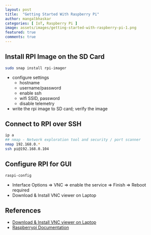 ```yaml
---
layout: post
title:  "Getting Started With Raspberry Pi"
author: mangalbhaskar
categories: [ IoT, Raspberry Pi ]
image: assets/images/getting-started-with-raspberry-pi-1.png
featured: true
comments: true
---
```



## Install RPI Image on the SD Card

```bash
sudo snap install rpi-imager
```
* configure settings
    * hostname
    * username/password
    * enable ssh
    * wifi SSID, password
    * disable telemetry
* write the rpi image to SD card; verify the image


## Connect to RPI over SSH

```bash
ip a
## nmap - Network exploration tool and security / port scanner
nmap 192.168.0.*
ssh pi@192.168.0.104
```

## Configure RPI for GUI

```bash
raspi-config
```

* Interface Options => VNC => enable the service => Finish => Reboot required
* Download & Install VNC viewer on Laptop


## References

* [Download & Install VNC viewer on Laptop](https://www.realvnc.com/en/connect/download/viewer/#)
* [Raspberrypi Documentation](https://www.raspberrypi.com/documentation/)
